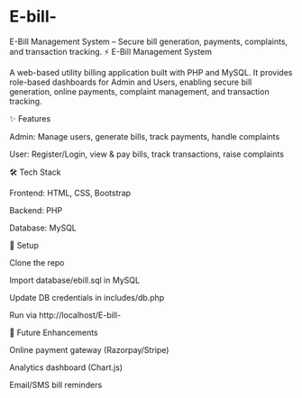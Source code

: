 # E-bill-
E-Bill Management System – Secure bill generation, payments, complaints, and transaction tracking.
⚡ E-Bill Management System

A web-based utility billing application built with PHP and MySQL. It provides role-based dashboards for Admin and Users, enabling secure bill generation, online payments, complaint management, and transaction tracking.

✨ Features

Admin: Manage users, generate bills, track payments, handle complaints

User: Register/Login, view & pay bills, track transactions, raise complaints

🛠 Tech Stack

Frontend: HTML, CSS, Bootstrap

Backend: PHP

Database: MySQL

🚀 Setup

Clone the repo

Import database/ebill.sql in MySQL

Update DB credentials in includes/db.php

Run via http://localhost/E-bill-

📌 Future Enhancements

Online payment gateway (Razorpay/Stripe)

Analytics dashboard (Chart.js)

Email/SMS bill reminders
